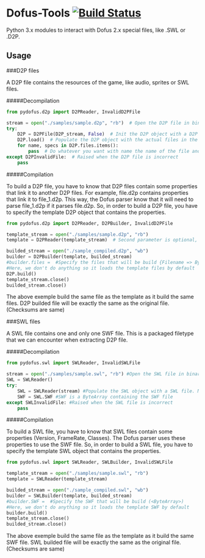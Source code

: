 Dofus-Tools [![Build Status](https://travis-ci.org/GiddyDown/Dofus-Tools.png)](https://travis-ci.org/GiddyDown/Dofus-Tools)
===========

Python 3.x modules to interact with Dofus 2.x special files, like .SWL or .D2P.

Usage
-----

###D2P files

A D2P file contains the resources of the game, like audio, sprites or SWL files.

#####Decompilation

```python
from pydofus.d2p import D2PReader, InvalidD2PFile

stream = open("./samples/sample.d2p", "rb")  # Open the D2P file in binary mode
try:
    D2P = D2PFile(D2P_stream, False)  # Init the D2P object with a D2P file. Must be a stream (Init = get D2P informations, if second parameter is True, load() is called auto)
    D2P.load()  # Populate the D2P object with the actual files in the above given D2P stream. (Load = load files in the D2P in RAM)
    for name, specs in D2P.files.items():
		pass  # Do whatever you want with name the name of the file and specs, which is {position: {offset: <int>, length: <int>}, (if loaded)binary: ByteArray}
except D2PInvalidFile:  # Raised when the D2P file is incorrect
    pass
```

#####Compilation

To build a D2P file, you have to know that D2P files contain some properties that link it to another D2P files. For example, file.d2p contains properties that link it to file_1.d2p. This way, the Dofus parser know that it will need to parse file_1.d2p if it parses file.d2p.
So, in order to build a D2P file, you have to specify the template D2P object that contains the properties.

```python
from pydofus.d2p import D2PReader, D2PBuilder, InvalidD2PFile

template_stream = open("./samples/sample.d2p", "rb")
template = D2PReader(template_stream)  # Second parameter is optional, by default it loads too

builded_stream = open("./sample_compiled.d2p", "wb")
builder = D2PBuilder(template, builded_stream)
#builder.files =  #Specify the files that will be build {Filename => ByteArray of your file, etc}
#Here, we don't do anything so it loads the template files by default
D2P.build()
template_stream.close()
builded_stream.close()
```

The above exemple build the same file as the template as it build the same files. D2P builded file will be exactly the same as the original file. (Checksums are same)

###SWL files

A SWL file contains one and only one SWF file. This is a packaged filetype that we can encounter when extracting D2P file.

#####Decompilation

```python
from pydofus.swl import SWLReader, InvalidSWLFile

stream = open("./samples/sample.swl", "rb") #Open the SWL file in binary mode
SWL = SWLReader()
try:
    SWL = SWLReader(stream) #Populate the SWL object with a SWL file. Must be a stream
    SWF = SWL.SWF #SWF is a ByteArray containing the SWF file
except SWLInvalidFile: #Raised when the SWL file is incorrect
    pass
```

#####Compilation

To build a SWL file, you have to know that SWL files contain some properties (Version, FrameRate, Classes). The Dofus parser uses these properties to use the SWF file.
So, in order to build a SWL file, you have to specify the template SWL object that contains the properties.

```python
from pydofus.swl import SWLReader, SWLBuilder, InvalidSWLFile

template_stream = open("./samples/sample.swl", "rb")
template = SWLReader(template_stream)

builded_stream = open("./sample_compiled.swl", "wb")
builder = SWLBuilder(template, builded_stream)
#builder.SWF =  #Specify the SWF that will be build (<ByteArray>)
#Here, we don't do anything so it loads the template SWF by default
builder.build()
template_stream.close()
builded_stream.close()
```

The above exemple build the same file as the template as it build the same SWF file. SWL builded file will be exactly the same as the original file. (Checksums are same)
